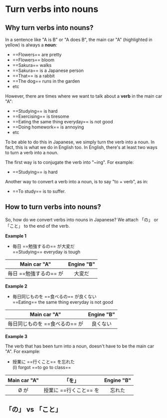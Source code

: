 # Turn verbs into nouns

## Why turn verbs into nouns?

In a sentence like "A is B" or "A does B", the main car "A" (highlighted in yellow) is always a **noun**:

- ==Flowers== are pretty
- ==Flowers== bloom
- ==Sakura== walks
- ==Sakura== is a Japanese person
- ==That== is a rabbit
- ==The dog== runs in the garden
- etc

However, there are times where we want to talk about a **verb** in the main car "A":

- ==Studying== is hard
- ==Exercising== is tiresome
- ==Eating the same thing everyday== is not good
- ==Doing homework== is annoying
- etc

To be able to do this in Japanese, we simply turn the verb into a noun. In fact, this is what we do in English too. In English, there's at least two ways to turn a verb into a noun.

The first way is to conjugate the verb into "~ing". For example:

- ==Studying== is hard

Another way to convert a verb into a noun, is to say "to + verb", as in:

- ==To study== is to suffer.

## How to turn verbs into nouns?

So, how do we convert verbs into nouns in Japanese? We attach 「の」 or 「こと」 to the end of the verb.

**Example 1**

- 毎日 ==勉強するの== が大変だ  
==Studying== everyday is tough

Main car "A" | Engine "B"
:---: | :---:
毎日 ==勉強するの== が | 大変だ  

**Example 2**

- 毎日同じものを ==食べるの== が良くない  
==Eating== the same thing everyday is not good

Main car "A" | Engine "B"
:---: | :---:
毎日同じものを ==食べるの== が | 良くない  

**Example 3**

The verb that has been turn into a noun, doesn't have to be the main car "A". For example:

- 授業に ==行くこと== を忘れた  
(I) forgot ==to go to class==

Main car "A" | 「を」 | Engine "B"
:---: | :---: | :---:
Ø が | 授業に ==行くこと== を | 忘れた  

## 「の」 vs 「こと」